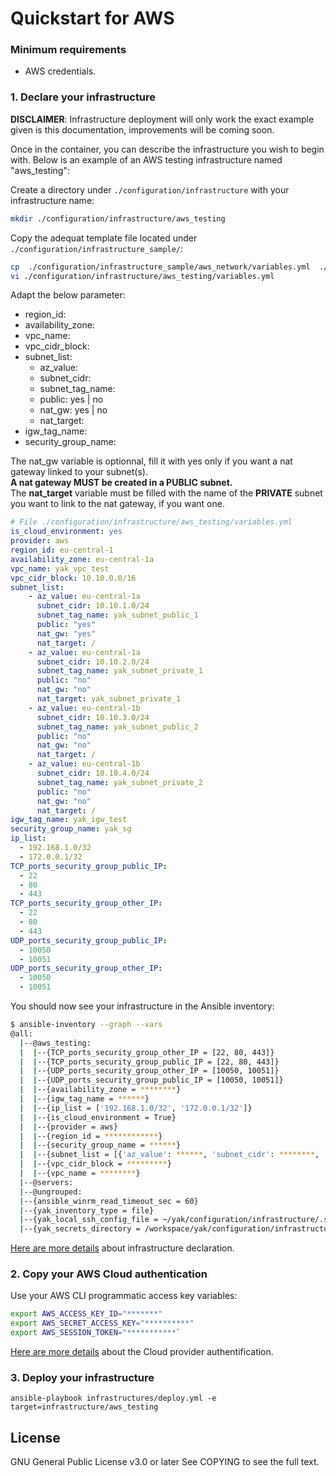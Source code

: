# Quickstart for AWS

### Minimum requirements

- AWS credentials.

### 1. Declare your infrastructure

**DISCLAIMER**: Infrastructure deployment will only work the exact example given is this documentation, improvements will be coming soon.


Once in the container, you can describe the infrastructure you wish to begin with.
Below is an example of an AWS testing infrastructure named "aws_testing":

Create a directory under `./configuration/infrastructure` with your infrastructure name:

```bash
mkdir ./configuration/infrastructure/aws_testing
```

Copy the adequat template file located under `./configuration/infrastructure_sample/`:

```bash
cp  ./configuration/infrastructure_sample/aws_network/variables.yml  ./configuration/infrastructure/aws_testing
vi ./configuration/infrastructure/aws_testing/variables.yml
```

Adapt the below parameter:

- region_id: 
- availability_zone: 
- vpc_name: 
- vpc_cidr_block: 
- subnet_list:
    - az_value: 
    - subnet_cidr: 
    - subnet_tag_name:
    - public: yes | no 
    - nat_gw: yes | no 
    - nat_target: 
- igw_tag_name: 
- security_group_name:

The nat_gw variable is optionnal, fill it with yes only if you want a nat gateway linked to your subnet(s).  
**A nat gateway MUST be created in a PUBLIC subnet.**  
The **nat_target** variable must be filled with the name of the **PRIVATE** subnet you want to link to the nat gateway, if you want one.


```yaml
# File ./configuration/infrastructure/aws_testing/variables.yml
is_cloud_environment: yes
provider: aws
region_id: eu-central-1
availability_zone: eu-central-1a
vpc_name: yak_vpc_test
vpc_cidr_block: 10.10.0.0/16
subnet_list:
    - az_value: eu-central-1a
      subnet_cidr: 10.10.1.0/24
      subnet_tag_name: yak_subnet_public_1
      public: "yes"
      nat_gw: "yes"
      nat_target: /
    - az_value: eu-central-1a
      subnet_cidr: 10.10.2.0/24
      subnet_tag_name: yak_subnet_private_1
      public: "no"
      nat_gw: "no"
      nat_target: yak_subnet_private_1
    - az_value: eu-central-1b
      subnet_cidr: 10.10.3.0/24
      subnet_tag_name: yak_subnet_public_2
      public: "no"
      nat_gw: "no"
      nat_target: /
    - az_value: eu-central-1b
      subnet_cidr: 10.10.4.0/24
      subnet_tag_name: yak_subnet_private_2
      public: "no"
      nat_gw: "no"
      nat_target: /
igw_tag_name: yak_igw_test
security_group_name: yak_sg
ip_list:
  - 192.168.1.0/32
  - 172.0.0.1/32
TCP_ports_security_group_public_IP: 
  - 22
  - 80
  - 443
TCP_ports_security_group_other_IP: 
  - 22
  - 80
  - 443
UDP_ports_security_group_public_IP: 
  - 10050
  - 10051
UDP_ports_security_group_other_IP: 
  - 10050
  - 10051
```

You should now see your infrastructure in the Ansible inventory:

```bash
$ ansible-inventory --graph --vars
@all:
  |--@aws_testing:
  |  |--{TCP_ports_security_group_other_IP = [22, 80, 443]}
  |  |--{TCP_ports_security_group_public_IP = [22, 80, 443]}
  |  |--{UDP_ports_security_group_other_IP = [10050, 10051]}
  |  |--{UDP_ports_security_group_public_IP = [10050, 10051]}
  |  |--{availability_zone = ********}
  |  |--{igw_tag_name = ******}
  |  |--{ip_list = ['192.168.1.0/32', '172.0.0.1/32']}
  |  |--{is_cloud_environment = True}
  |  |--{provider = aws}
  |  |--{region_id = ************}
  |  |--{security_group_name = ******}
  |  |--{subnet_list = [{'az_value': ******, 'subnet_cidr': ********, 'subnet_tag_name': *******, 'nat_gw': **}],[...]}
  |  |--{vpc_cidr_block = *********}
  |  |--{vpc_name = ********}
  |--@servers:
  |--@ungrouped:
  |--{ansible_winrm_read_timeout_sec = 60}
  |--{yak_inventory_type = file}
  |--{yak_local_ssh_config_file = ~/yak/configuration/infrastructure/.ssh/config}
  |--{yak_secrets_directory = /workspace/yak/configuration/infrastructure/secrets}
```

[Here are more details](https://gitlab.com/yak4all/yak/-/blob/main/docs/configuration/infrastructure.md) about infrastructure declaration.


### 2. Copy your AWS Cloud authentication

Use your AWS CLI programmatic access key variables:

```bash
export AWS_ACCESS_KEY_ID="*******"
export AWS_SECRET_ACCESS_KEY="**********"
export AWS_SESSION_TOKEN="***********`
```

[Here are more details](https://gitlab.com/yak4all/yak/-/blob/main/docs/configuration/cloud_authentication.md) about the Cloud provider authentification.

### 3. Deploy your infrastructure

```
ansible-playbook infrastructures/deploy.yml -e target=infrastructure/aws_testing
```


## License

GNU General Public License v3.0 or later
See COPYING to see the full text.
